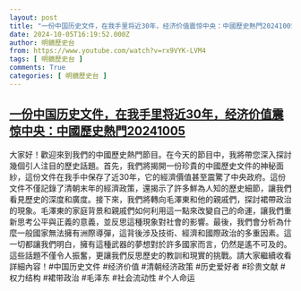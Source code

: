 ```yaml
---
layout: post
title: "一份中国历史文件，在我手里将近30年，经济价值震惊中央：中國歷史熱門20241005"
date: 2024-10-05T16:19:52.000Z
author: 明鏡歷史台
from: https://www.youtube.com/watch?v=rx9VYK-LVM4
tags: [ 明鏡歷史台 ]
comments: True
categories: [ 明鏡歷史台 ]
---
```

<!--1728145192000-->
[一份中国历史文件，在我手里将近30年，经济价值震惊中央：中國歷史熱門20241005](https://www.youtube.com/watch?v=rx9VYK-LVM4)
------

<div>
大家好！歡迎來到我們的中國歷史熱門節目。在今天的節目中，我將帶您深入探討幾個引人注目的歷史話題。首先，我們將揭開一份珍貴的中國歷史文件的神秘面紗，這份文件在我手中保存了近30年，它的經濟價值甚至震驚了中央政府。這份文件不僅記錄了清朝末年的經濟政策，還揭示了許多鮮為人知的歷史細節，讓我們看見歷史的深度和廣度。接下來，我們將轉向毛澤東和他的親戚們，探討裙帶政治的現象。毛澤東的家庭背景和親戚們如何利用這一點來改變自己的命運，讓我們重新思考公平與正義的意義，並反思這種現象對社會的影響。最後，我們會分析為什麼一般國家無法擁有洲際導彈，這背後涉及技術、經濟和國際政治的多重因素。這一切都讓我們明白，擁有這種武器的夢想對於許多國家而言，仍然是遙不可及的。這些話題不僅令人振奮，更讓我們反思歷史的教訓和現實的挑戰。請大家繼續收看詳細內容！#中国历史文件 #经济价值 #清朝经济政策 #历史爱好者 #珍贵文献 #权力结构 #裙带政治 #毛泽东 #社会流动性 #个人命运
</div>
